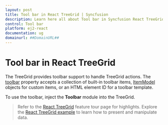 ```yaml
---
layout: post
title: Tool bar in React TreeGrid | Syncfusion
description: Learn here all about Tool bar in Syncfusion React TreeGrid component of Syncfusion Essential JS 2 and more.
control: Tool bar
platform: ej2-react
documentation: ug
domainurl: ##DomainURL##
---
```


# Tool bar in React TreeGrid

The TreeGrid provides toolbar support to handle TreeGrid actions. The [toolbar](https://ej2.syncfusion.com/react/documentation/api/TreeGrid/#toolbar) property accepts a collection of built-in toolbar items, [ItemModel](https://ej2.syncfusion.com/react/documentation/api/toolbar/itemModel/) objects for custom items, or an HTML element ID for a toolbar template.

To use the toolbar, inject the **Toolbar** module into the TreeGrid.

> Refer to the [React TreeGrid](https://www.syncfusion.com/react-ui-components/react-tree-grid) feature tour page for highlights. Explore the [React TreeGrid example](https://ej2.syncfusion.com/react/demos/#/material/TreeGrid/TreeGrid-overview) to learn how to present and manipulate data.
